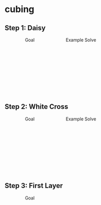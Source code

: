 # cubing

<script type="text/javascript" src="js/AnimCube3.js">
</script>


<style>
.cube {display: inline-block;}
.cube .caption {text-align: center; }
</style>


## Step 1: Daisy

<div class="cube" style="width:160px; height:179px">
<script>AnimCube3("facelets=LWLWYWLWLLLLLLLLLLLLLLLLLLLLLLLLLLLLLLLLLLLLLLLLLLLLLL&edit=0");</script>
<div class="caption">Goal</div>
</div>

<div class="cube" style="width:160px; height:179px">
<script>AnimCube3("facelets=LWLWYWLWLLLLLLLLLLLLLLLLLLLLLLLLLLLLLLLLLLLLLLLLLLLLLL&edit=0&initrevmove=#&move=L R U L&repeat=0&hint=7&scale=3");</script>
<div class="caption">Example Solve</div>
</div>


## Step 2: White Cross

<div class="cube" style="width:160px; height:179px">
<script>
AnimCube3("facelets=LLLLRLLRLLLLLOOLLLLLLLYLLLLLWLWWWLWLLLLLGGLLLLLLLBLLBL&edit=0&hint=7&scale=3&position=lluurrrrrr");
</script>
<div class="caption">Goal</div>
</div>

<div class="cube" style="width:160px; height:179px">
<script>
AnimCube3("facelets=LGLLRLLLLLLLOOLLLLLWLWYWLWLLLLLWLLLLLLLBGLLLLLRLLBLLLL&edit=0&hint=7&scale=3&repeat=0&initmove=X Z'&move={Rotate Orange Down} R2 . {Match Greens} Z' U' . {Rotate Green Down} R2 . {Rotate Red Down} Z' R2 . {Match Blues} Z' U' . {Rotate Blue Down} R2 .");
</script>
<div class="caption">Example Solve</div>
</div>

## Step 3: First Layer

<div class="cube" style="width:160px; height:179px">
<script>
AnimCube3("facelets=LLLLLLRRRLLOLLOLLOLLLLYLLLLWWWWWWWWWLLGLLGLLGLLLLLLBBB&edit=0&hint=7&scale=3&position=lluurrrrrr");
</script>
<div class="caption">Goal</div>
</div>